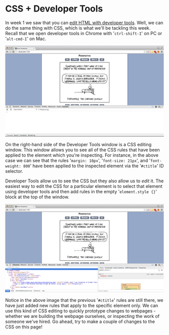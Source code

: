 # CSS + Developer Tools

In week 1 we saw that you can [edit HTML with developer tools](../week1/#devtools "Link to Week 1 Developer Tools section"). Well, we can do the same thing with CSS, which is what we'll be tackling this week. Recall that we open developer tools in Chrome with '`ctrl-shift-I`' on PC or '`alt-cmd-I`' on Mac.

[![Viewing CSS With Developer Tools](img/devtools1.png)](img/devtools1.png "Viewing CSS With Developer Tools")

On the right-hand side of the Developer Tools window is a CSS editing window. This window allows you to see all of the CSS rules that have been applied to the element which you're inspecting. For instance, in the above case we can see that the rules '`margin: 10px`', '`font-size: 21px`', and '`font-weight: 800`' have been applied to the inspected element via the '`#ctitle`' ID selector. 

Developer Tools allow us to see the CSS but they also allow us to *edit* it. The easiest way to edit the CSS for a particular element is to select that element using developer tools and then add rules in the empty '`element.style {}`' block at the top of the window.

[![Editing CSS With Developer Tools](img/devtools2.png)](img/devtools2.png "Editing CSS With Developer Tools")

Notice in the above image that the previous '`#ctitle`' rules are still there, we have just added new rules that apply to the specific element only. We can use this kind of CSS editing to quickly prototype changes to webpages - whether we are building the webpage ourselves, or inspecting the work of someone we've hired. Go ahead, try to make a couple of changes to the CSS on this page!